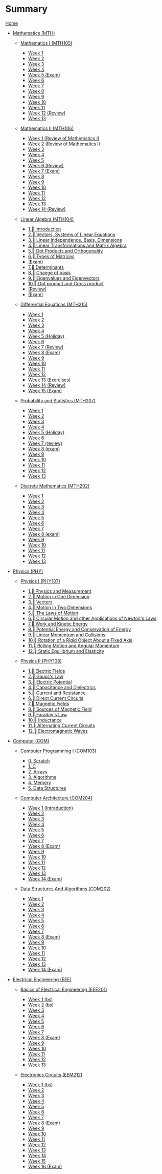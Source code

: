 # Summary

[Home](index.md)
- [Mathematics (MTH)](MTH.md)
    - [Mathematics I (MTH105)](MTH105/index.md)
        - [Week 1]()
        - [Week 2](MTH105/week_2.md)
        - [Week 3](MTH105/week_3.md)
        - [Week 4](MTH105/week_4.md)
        - [Week 5 (Exam)]()
        - [Week 6](MTH105/week_6.md)
        - [Week 7](MTH105/week_7.md)
        - [Week 8](MTH105/week_8.md)
        - [Week 9](MTH105/week_9.md)
        - [Week 10](MTH105/week_10.md)
        - [Week 11](MTH105/week_11.md)
        - [Week 12 (Review)]()
        - [Week 13](MTH105/week_13.md)

    - [Mathematics II (MTH106)](MTH106/index.md)
        - [Week 1 (Review of Mathematics I)]()
        - [Week 2 (Review of Mathematics I)]()
        - [Week 3](MTH106/week_3.md)
        - [Week 4](MTH106/week_4.md)
        - [Week 5](MTH106/week_5.md)
        - [Week 6 (Review)]()
        - [Week 7 (Exam)]()
        - [Week 8](MTH106/week_8.md)
        - [Week 9](MTH106/week_9.md)
        - [Week 10](MTH106/week_10.md)
        - [Week 11](MTH106/week_11.md)
        - [Week 12](MTH106/week_12.md)
        - [Week 13](MTH106/week_13.md)
        - [Week 14 (Review)]()

    - [Linear Algebra (MTH104)](MTH104/index.md)
        - [1. Introduction](MTH104/1.md)
        - [2. Vectors, Systems of Linear Equations](MTH104/2.md)
        - [3. Linear Independence, Basis, Dimensions](MTH104/3.md)
        - [4. Linear Transformations and Matrix Algebra](MTH104/4.md)
        - [5. Dot Products and Orthogonality](MTH104/5.md)
        - [6. Types of Matrices](MTH104/6.md)
        - [(Exam)]()
        - [7. Determinants](MTH104/7.md)
        - [8. Change of basis](MTH104/8.md)
        - [9. Eigenvalues and Eigenvectors](MTH104/9.md)
        - [10. Dot product and Cross product](MTH104/10.md)
        - [(Review)]()
        - [(Exam)]()

    - [Differential Equations (MTH215)](MTH215/index.md)
        - [Week 1](MTH215/week_1.md)
        - [Week 2](MTH215/week_2.md)
        - [Week 3](MTH215/week_3.md)
        - [Week 4](MTH215/week_4.md)
        - [Week 5 (Holiday)]()
        - [Week 6](MTH215/week_6.md)
        - [Week 7 (Review)]()
        - [Week 8 (Exam)]()
        - [Week 9](MTH215/week_9.md)
        - [Week 10](MTH215/week_10.md)
        - [Week 11](MTH215/week_11.md)
        - [Week 12](MTH215/week_12.md)
        - [Week 13 (Exercises)]()
        - [Week 14 (Review)]()
        - [Week 15 (Exam)]()

    - [Probability and Statistics (MTH207)](MTH207/index.md)
        - [Week 1](MTH207/week_1.md)
        - [Week 2](MTH207/week_2.md)
        - [Week 3](MTH207/week_3.md)
        - [Week 4](MTH207/week_4.md)
        - [Week 5 (Holiday)]()
        - [Week 6](MTH207/week_6.md)
        - [Week 7 (review)]()
        - [Week 8 (exam)]()
        - [Week 9](MTH207/week_9.md)
        - [Week 10](MTH207/week_10.md)
        - [Week 11](MTH207/week_11.md)
        - [Week 12](MTH207/week_12.md)
        - [Week 13](MTH207/week_13.md)

    - [Discrete Mathematics (MTH202)](MTH202/index.md)
        - [Week 1](MTH202/week_1.md)
        - [Week 2](MTH202/week_2.md)
        - [Week 3](MTH202/week_3.md)
        - [Week 4](MTH202/week_4.md)
        - [Week 5](MTH202/week_5.md)
        - [Week 6](MTH202/week_6.md)
        - [Week 7](MTH202/week_7.md)
        - [Week 8 (exam)]()
        - [Week 9]()
        - [Week 10]()
        - [Week 11]()
        - [Week 12]()
        - [Week 13]()


- [Physics (PHY)](PHY.md)
    - [Physics I (PHY107)](PHY107/index.md)
        - [1. Physics and Measurement]()
        - [2. Motion in One Dimension]()
        - [3. Vectors]()
        - [4. Motion in Two Dimensions]()
        - [5. The Laws of Motion]()
        - [6. Circular Motion and other Applications of Newton's Laws]()
        - [7. Work and Kinetic Energy]()
        - [8. Potential Energy and Conservation of Energy]()
        - [9. Linear Momentum and Collisions]()
        - [10. Rotation of a Rigid Object About a Fixed Axis]()
        - [11. Rolling Motion and Angular Momentum]()
        - [12. Static Equilibrium and Elasticity]()
    
    - [Physics II (PHY108)](PHY108/index.md)
        - [1. Electric Fields](PHY108/1_electric_fields.md)
        - [2. Gauss's Law](PHY108/2_gausss_law.md)
        - [3. Electric Potential](PHY108/3_electric_potential.md)
        - [4. Capacitance and Dielectrics](PHY108/4_capacitance_and_eielectrics.md)
        - [5. Current and Resistance](PHY108/5_current_and_resistance.md)
        - [6. Direct Current Circuits](PHY108/6_direct_current_circuits.md)
        - [7. Magnetic Fields](PHY108/7_magnetic_fields.md)
        - [8. Sources of Magnetic Field](PHY108/8_sources_of_magnetic_field.md)
        - [9. Faraday's Law](PHY108/9_faradays_law.md)
        - [10. Inductance](PHY108/10_inductance.md)
        - [11. Alternating Current Circuits](PHY108/11_alternating_current_circuits.md)
        - [12. Electromagnetic Waves](PHY108/12_electromagnetic_waves.md)


- [Computer (COM)](./COM.md)
    - [Computer Programming I (COM103)](COM103/index.md)
        - [0. Scratch](COM103/0_scratch.md)
        - [1. C](COM103/1_c.md)
        - [2. Arrays](COM103/2_arrays.md)
        - [3. Algorithms](COM103/3_lgorithms.md)
        - [4. Memory](COM103/4_memory.md)
        - [5. Data Structures](COM103/5_data_structures.md)

    - [Computer Architecture (COM204)](COM204/index.md)
        - [Week 1 (Introduction)]()
        - [Week 2](COM204/week_2.md)
        - [Week 3](COM204/week_3.md)
        - [Week 4](COM204/week_4.md)
        - [Week 5](COM204/week_5.md)
        - [Week 6](COM204/week_6.md)
        - [Week 7](COM204/week_7.md)
        - [Week 8 (Exam)]()
        - [Week 9](COM204/week_9.md)
        - [Week 10](COM204/week_10.md)
        - [Week 11](COM204/week_11.md)
        - [Week 12](COM204/week_12.md)
        - [Week 13](COM204/week_13.md)
        - [Week 14 (Exam)]()

    - [Data Structures And Algorithms (COM202)](COM202/index.md)
        - [Week 1](COM202/week_1.md)
        - [Week 2](COM202/week_2.md)
        - [Week 3](COM202/week_3.md)
        - [Week 4](COM202/week_4.md)
        - [Week 5](COM202/week_5.md)
        - [Week 6](COM202/week_6.md)
        - [Week 7](COM202/week_7.md)
        - [Week 8 (Exam)]()
        - [Week 9](COM202/week_9.md)
        - [Week 10](COM202/week_10.md)
        - [Week 11](COM202/week_11.md)
        - [Week 12](COM202/week_12.md)
        - [Week 13](COM202/week_13.md)
        - [Week 14 (Exam)]()


- [Electrical Engineering (EEE)](./EEE.md)
    - [Basics of Electrical Engineering (EEE201)](EEE201/index.md)
        - [Week 1 (bs)]()
        - [Week 2 (bs)]()
        - [Week 3](EEE201/week_3.md)
        - [Week 4](EEE201/week_4.md)
        - [Week 5](EEE201/week_5.md)
        - [Week 6](EEE201/week_6.md)
        - [Week 7](EEE201/week_7.md)
        - [Week 8 (Exam)]()
        - [Week 9](EEE201/week_9.md)
        - [Week 10](EEE201/week_10.md)
        - [Week 11](EEE201/week_11.md)
        - [Week 12](EEE201/week_12.md)
        - [Week 13](EEE201/week_13.md)

    - [Electronics Circuits (EEM212)](EEM212/index.md)
        - [Week 1 (bs)]()
        - [Week 2](EEM212/week_2.md)
        - [Week 3](EEM212/week_3.md)
        - [Week 4](EEM212/week_4.md)
        - [Week 5](EEM212/week_5.md)
        - [Week 6](EEM212/week_6.md)
        - [Week 7](EEM212/week_7.md)
        - [Week 8 (Exam)]()
        - [Week 9]()
        - [Week 10]()
        - [Week 11]()
        - [Week 12]()
        - [Week 13]()
        - [Week 14]()
        - [Week 15]()
        - [Week 16 (Exam)]()